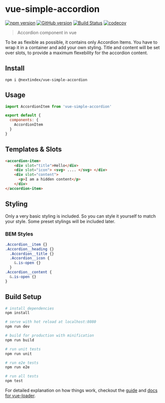 # vue-simple-accordion

[![npm version](https://badge.fury.io/js/%40nextindex%2Fvue-simple-accordion.svg)](https://badge.fury.io/js/%40nextindex%2Fvue-simple-accordion) [![GitHub version](https://badge.fury.io/gh/nextindex%2Fvue-simple-accordion.svg)](https://badge.fury.io/gh/nextindex%2Fvue-simple-accordion) [![Build Status](https://travis-ci.org/nextindex/vue-simple-accordion.svg?branch=master)](https://travis-ci.org/nextindex/vue-simple-accordion) [![codecov](https://codecov.io/gh/nextindex/vue-simple-accordion/branch/master/graph/badge.svg)](https://codecov.io/gh/nextindex/vue-simple-accordion)


> Accordion component in vue

To be as flexible as possible, it contains only Accordion Items. You have to wrap it in a container and add your own styling.
Title and content will be set over slots, to provide a maximum flexebility for the accordion content.

## Install

`npm i @nextindex/vue-simple-accordion`

## Usage

```javascript
import AccordionItem from 'vue-simple-accordion'

export default {
  components: {
    AccordionItem
  }
}
```

## Templates & Slots

```html
<accordion-item>
    <div slot="title">Hello</div>
    <div slot="icon"> <svg> .... </svg> </div>
    <div slot="content">
      <p>I am a hidden content</p>
    </div>
</accordion-item>
```

## Styling

Only a very basic styling is included. So you can style it yourself to match your style.
Some preset stylings will be included later.

### BEM Styles

```scss
.Accordion__item {}
.Accordion__heading {}
  .Accordion__title {}
  .Accordion__icon {
    &.is-open {}
  }
.Accordion__content {
  &.is-open {}
}
```

## Build Setup

``` bash
# install dependencies
npm install

# serve with hot reload at localhost:8080
npm run dev

# build for production with minification
npm run build

# run unit tests
npm run unit

# run e2e tests
npm run e2e

# run all tests
npm test
```

For detailed explanation on how things work, checkout the [guide](http://vuejs-templates.github.io/webpack/) and [docs for vue-loader](http://vuejs.github.io/vue-loader).
